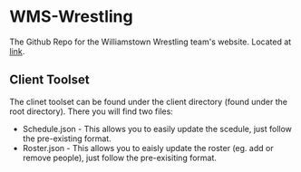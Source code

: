 # WMS-Wrestling

The Github Repo for the Williamstown Wrestling team's website. Located at [link](https://williamstownwrestling.com).

## Client Toolset

The clinet toolset can be found under the client directory (found under the root directory). There you will find two files:
- Schedule.json - This allows you to easily update the scedule, just follow the pre-existing format.
- Roster.json - This allows you to eaisly update the roster (eg. add or remove people), just follow the pre-exisiting format.
